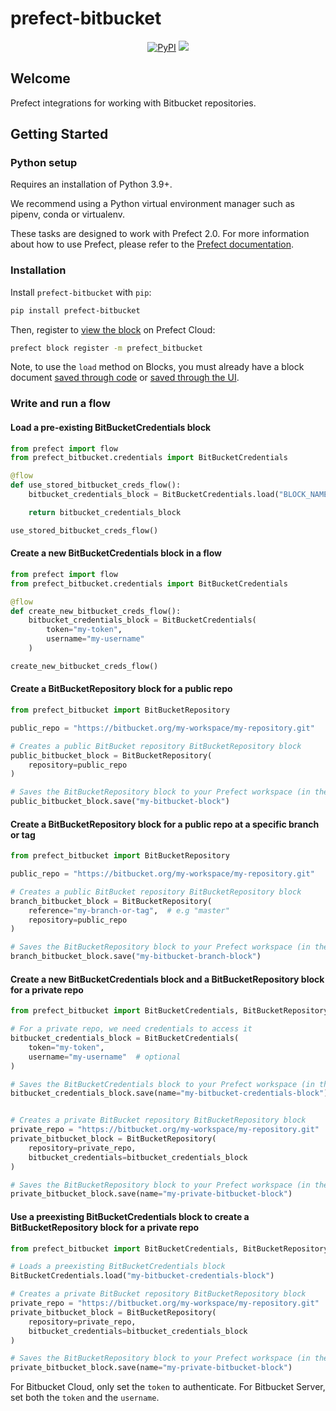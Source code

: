 # prefect-bitbucket

<p align="center">
    <a href="https://pypi.python.org/pypi/prefect-bitbucket/" alt="PyPI version">
        <img alt="PyPI" src="https://img.shields.io/pypi/v/prefect-bitbucket?color=0052FF&labelColor=090422"></a>
    <a href="https://pepy.tech/badge/prefect-bitbucket/" alt="Downloads">
        <img src="https://img.shields.io/pypi/dm/prefect-bitbucket?color=0052FF&labelColor=090422" /></a>
</p>

## Welcome

Prefect integrations for working with Bitbucket repositories.

## Getting Started

### Python setup

Requires an installation of Python 3.9+.

We recommend using a Python virtual environment manager such as pipenv, conda or virtualenv.

These tasks are designed to work with Prefect 2.0. For more information about how to use Prefect, please refer to the [Prefect documentation](https://docs.prefect.io/).

### Installation

Install `prefect-bitbucket` with `pip`:

```bash
pip install prefect-bitbucket
```

Then, register to [view the block](https://docs.prefect.io/ui/blocks/) on Prefect Cloud:

```bash
prefect block register -m prefect_bitbucket
```

Note, to use the `load` method on Blocks, you must already have a block document [saved through code](https://docs.prefect.io/concepts/blocks/#saving-blocks) or [saved through the UI](https://docs.prefect.io/ui/blocks/).

### Write and run a flow

#### Load a pre-existing BitBucketCredentials block

```python
from prefect import flow
from prefect_bitbucket.credentials import BitBucketCredentials

@flow
def use_stored_bitbucket_creds_flow():
    bitbucket_credentials_block = BitBucketCredentials.load("BLOCK_NAME")

    return bitbucket_credentials_block

use_stored_bitbucket_creds_flow()
```

#### Create a new BitBucketCredentials block in a flow

```python
from prefect import flow
from prefect_bitbucket.credentials import BitBucketCredentials

@flow
def create_new_bitbucket_creds_flow():
    bitbucket_credentials_block = BitBucketCredentials(
        token="my-token",
        username="my-username"
    )

create_new_bitbucket_creds_flow()
```

#### Create a BitBucketRepository block for a public repo

```python
from prefect_bitbucket import BitBucketRepository

public_repo = "https://bitbucket.org/my-workspace/my-repository.git"

# Creates a public BitBucket repository BitBucketRepository block
public_bitbucket_block = BitBucketRepository(
    repository=public_repo
)

# Saves the BitBucketRepository block to your Prefect workspace (in the Blocks tab)
public_bitbucket_block.save("my-bitbucket-block")
```

#### Create a BitBucketRepository block for a public repo at a specific branch or tag

```python
from prefect_bitbucket import BitBucketRepository

public_repo = "https://bitbucket.org/my-workspace/my-repository.git"

# Creates a public BitBucket repository BitBucketRepository block
branch_bitbucket_block = BitBucketRepository(
    reference="my-branch-or-tag",  # e.g "master"
    repository=public_repo
)

# Saves the BitBucketRepository block to your Prefect workspace (in the Blocks tab)
branch_bitbucket_block.save("my-bitbucket-branch-block")
```

#### Create a new BitBucketCredentials block and a BitBucketRepository block for a private repo

```python
from prefect_bitbucket import BitBucketCredentials, BitBucketRepository

# For a private repo, we need credentials to access it
bitbucket_credentials_block = BitBucketCredentials(
    token="my-token",
    username="my-username"  # optional
)

# Saves the BitBucketCredentials block to your Prefect workspace (in the Blocks tab)
bitbucket_credentials_block.save(name="my-bitbucket-credentials-block")


# Creates a private BitBucket repository BitBucketRepository block
private_repo = "https://bitbucket.org/my-workspace/my-repository.git"
private_bitbucket_block = BitBucketRepository(
    repository=private_repo,
    bitbucket_credentials=bitbucket_credentials_block
)

# Saves the BitBucketRepository block to your Prefect workspace (in the Blocks tab)
private_bitbucket_block.save(name="my-private-bitbucket-block")
```

#### Use a preexisting BitBucketCredentials block to create a BitBucketRepository block for a private repo

```python
from prefect_bitbucket import BitBucketCredentials, BitBucketRepository

# Loads a preexisting BitBucketCredentials block
BitBucketCredentials.load("my-bitbucket-credentials-block")

# Creates a private BitBucket repository BitBucketRepository block
private_repo = "https://bitbucket.org/my-workspace/my-repository.git"
private_bitbucket_block = BitBucketRepository(
    repository=private_repo,
    bitbucket_credentials=bitbucket_credentials_block
)

# Saves the BitBucketRepository block to your Prefect workspace (in the Blocks tab)
private_bitbucket_block.save(name="my-private-bitbucket-block")
```

For Bitbucket Cloud, only set the `token` to authenticate. For Bitbucket Server, set both the `token` and the `username`.
